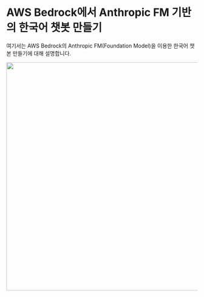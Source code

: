 # AWS Bedrock에서 Anthropic FM 기반의 한국어 챗봇 만들기

여기서는 AWS Bedrock의 Anthropic FM(Foundation Model)을 이용한 한국어 챗본 만들기에 대해 설명합니다.

<img src="https://github.com/kyopark2014/chatbot-based-on-bedrock-anthropic/assets/52392004/bbc628af-02dd-4ac0-bc02-858aa797251d" width="600">
